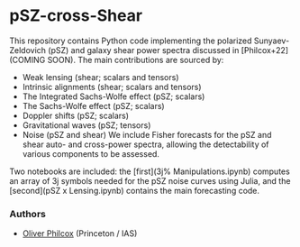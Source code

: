 # pSZ-cross-Shear
This repository contains Python code implementing the polarized Sunyaev-Zeldovich (pSZ) and galaxy shear power spectra discussed in [Philcox+22](COMING SOON). The main contributions are sourced by:
- Weak lensing (shear; scalars and tensors)
- Intrinsic alignments (shear; scalars and tensors)
- The Integrated Sachs-Wolfe effect (pSZ; scalars)
- The Sachs-Wolfe effect (pSZ; scalars)
- Doppler shifts (pSZ; scalars)
- Gravitational waves (pSZ; tensors)
- Noise (pSZ and shear)
We include Fisher forecasts for the pSZ and shear auto- and cross-power spectra, allowing the detectability of various components to be assessed.

Two notebooks are included: the [first](3j\% Manipulations.ipynb) computes an array of 3j symbols needed for the pSZ noise curves using Julia, and the [second](pSZ x Lensing.ipynb) contains the main forecasting code.

### Authors
- [Oliver Philcox](mailto:ohep2@cantab.ac.uk) (Princeton / IAS)
